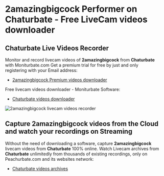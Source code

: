 # 2amazingbigcock Performer on Chaturbate - Free LiveCam videos downloader

## Chaturbate Live Videos Recorder

Monitor and record livecam videos of **2amazingbigcock** from **Chaturbate** with Moniturbate.com
Get a premium trial for free by just and only registering with your Email address:
* [2amazingbigcock Premium videos downloader](https://moniturbate.com/request-demo-licence-key.html)

Free livecam videos downloader - Moniturbate Software:
* [Chaturbate videos downloader](https://moniturbate.com/moniturbate-download-software.html)

![2amazingbigcock livecam videos recorder](https://peachurnet.com/templates/moniturbate-software.png)


## Capture 2amazingbigcock videos from the Cloud and watch your recordings on Streaming

Without the need of downloading a software, capture **2amazingbigcock** livecam videos from **Chaturbate** 100% online.
Watch Livecam archives from **Chaturbate** unlimitedly from thousands of existing recordings, only on Peachurbate.com and its websites network:
* [Chaturbate videos archives](https://peachurnet.com/)